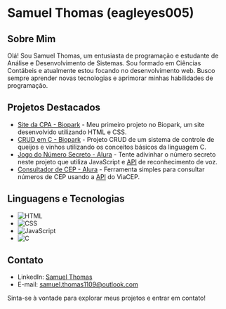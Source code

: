 # Samuel Thomas (eagleyes005)

## Sobre Mim
Olá! Sou Samuel Thomas, um entusiasta de programação e estudante de Análise e Desenvolvimento de Sistemas. Sou formado em Ciências Contábeis e atualmente estou focando no desenvolvimento web. Busco sempre aprender novas tecnologias e aprimorar minhas habilidades de programação.

## Projetos Destacados
- [Site da CPA - Biopark](https://github.com/eagleyes005/Site_CPA) - Meu primeiro projeto no Biopark, um site desenvolvido utilizando HTML e CSS.
- [CRUD em C - Biopark](https://github.com/eagleyes005/Projeto_Sistema_Queijos_e_Vinhos) - Projeto CRUD de um sistema de controle de queijos e vinhos utilizando os conceitos básicos da linguagem C.
- [Jogo do Número Secreto - Alura](https://github.com/eagleyes005/numero-secreto) - Tente adivinhar o número secreto neste projeto que utiliza JavaScript e [API](https://developer.mozilla.org/en-US/docs/Web/API/Web_Speech_API) de reconhecimento de voz.
- [Consultador de CEP - Alura](https://github.com/eagleyes005/consultador-de-cep) - Ferramenta simples para consultar números de CEP usando a [API](https://viacep.com.br/) do ViaCEP.
## Linguagens e Tecnologias
- ![HTML](https://img.shields.io/badge/HTML-Intermedi%C3%A1rio-orange)
- ![CSS](https://img.shields.io/badge/CSS-Intermedi%C3%A1rio-blue)
- ![JavaScript](https://img.shields.io/badge/JavaScript-Iniciante-yellow)
- ![C](https://img.shields.io/badge/C-Iniciante-lightblue)

## Contato
- LinkedIn: [Samuel Thomas](https://www.linkedin.com/in/samuelt005/)
- E-mail: samuel.thomas1109@outlook.com

Sinta-se à vontade para explorar meus projetos e entrar em contato!
